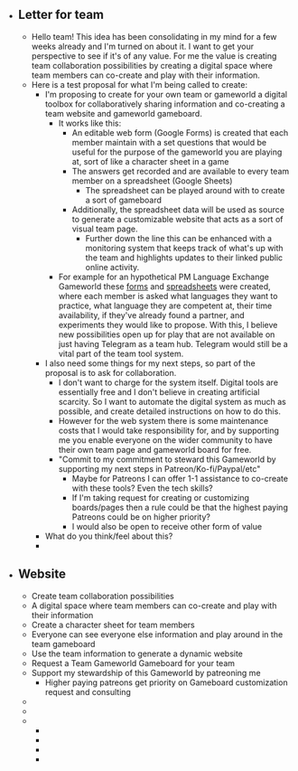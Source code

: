 - ## Letter for team
	- Hello team! This idea has been consolidating in my mind for a few weeks already and I'm turned on about it. I want to get your perspective to see if it's of any value. For me the value is creating team collaboration possibilities by creating a digital space where team members can co-create and play with their information.
	- Here is a test proposal for what I'm being called to create:
		- I'm proposing to create for your own team or gameworld a digital toolbox for collaboratively sharing information and co-creating a team website and gameworld gameboard.
			- It works like this:
				- An editable web form (Google Forms) is created that each member maintain with a set questions that would be useful for the purpose of the gameworld you are playing at, sort of like a character sheet in a game
				- The answers get recorded and are available to every team member on a spreadsheet (Google Sheets)
					- The spreadsheet can be played around with to create a sort of gameboard
				- Additionally, the spreadsheet data will be used as source to generate a customizable website that acts as a sort of visual team page.
					- Further down the line this can be enhanced with a monitoring system that keeps track of what's up with the team and highlights updates to their linked public online activity.
			- For example for an hypothetical PM Language Exchange Gameworld these [forms](https://docs.google.com/forms/d/e/1FAIpQLSc81lzTXTC5GSE9IIItYRR97TEg0PyI0slpgIiSKsKdSiSCwg/viewform) and [spreadsheets](https://docs.google.com/spreadsheets/d/1vvb_znZfMiKrn9P5XimRUdE8yifTuunzjTGKFkFpjB8/edit#gid=1262274810) were created, where each member is asked what languages they want to practice, what language they are competent at, their time availability, if they've already found a partner, and experiments they would like to propose. With this, I believe new possibilities open up for play that are not available on just having Telegram as a team hub. Telegram would still be a vital part of the team tool system.
		- I also need some things for my next steps, so part of the proposal is to ask for collaboration.
			- I don't want to charge for the system itself. Digital tools are essentially free and I don't believe in creating artificial scarcity. So I want to automate the digital system as much as possible, and create detailed instructions on how to do this.
			- However for the web system there is some maintenance costs that I would take responsibility for, and by supporting me you enable everyone on the wider community to have their own team page and gameworld board for free.
			- "Commit to my commitment to steward this Gameworld by supporting my next steps in Patreon/Ko-fi/Paypal/etc"
				- Maybe for Patreons I can offer 1-1 assistance to co-create with these tools? Even the tech skills?
				- If I'm taking request for creating or customizing boards/pages then a rule could be that the highest paying Patreons could be on higher priority?
				- I would also be open to receive other form of value
		- What do you think/feel about this?
		-
- ## Website
	- Create team collaboration possibilities
	- A digital space where team members can co-create and play with their information
	- Create a character sheet for team members
	- Everyone can see everyone else information and play around in the team gameboard
	- Use the team information to generate a dynamic website
	- Request a Team Gameworld Gameboard for your team
	- Support my stewardship of this Gameworld by patreoning me
		- Higher paying patreons get priority on Gameboard customization request and consulting
	-
	-
	-
		-
		-
		-
		-